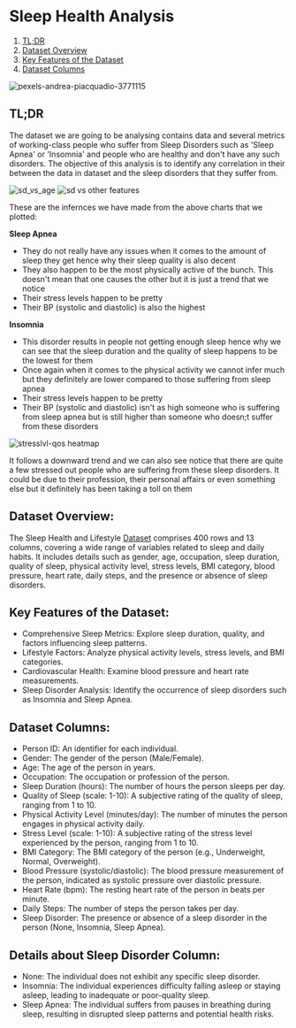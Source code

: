 # Sleep Health Analysis

1. [TL;DR](#tldr)
2. [Dataset Overview](#dataset-overview)
3. [Key Features of the Dataset](#key-features-of-the-dataset)
4. [Dataset Columns](#dataset-columns)

![pexels-andrea-piacquadio-3771115](https://github.com/Hamza-149/sleep-health-analysis/assets/69048367/4a83f9c0-5f07-4451-8216-721489b7b353)

## TL;DR
The dataset we are going to be analysing contains data and several metrics of working-class people who suffer from Sleep Disorders such as 'Sleep Apnea' or 'Insomnia' and people who are healthy and don't have any such disorders. The objective of this analysis is to identify any correlation in their between the data in dataset and the sleep disorders that they suffer from.

![sd_vs_age](https://github.com/Hamza-149/sleep-health-analysis/assets/69048367/7d4143e4-447a-4b7d-b3db-7db9f652012b)
![sd vs other features](https://github.com/Hamza-149/sleep-health-analysis/assets/69048367/416a8f44-e4bc-4daa-bfa3-f17105ac769b)

These are the infernces we have made from the above charts that we plotted:

**Sleep Apnea**
- They do not really have any issues when it comes to the amount of sleep they get hence why their sleep quality is also decent
- They also happen to be the most physically active of the bunch. This doesn't mean that one causes the other but it is just a trend that we notice
- Their stress levels happen to be pretty
- Their BP (systolic and diastolic) is also the highest 

**Insomnia**
- This disorder results in people not getting enough sleep hence why we can see that the sleep duration and the quality of sleep happens to be the lowest for them
- Once again when it comes to the physical activity we cannot infer much but they definitely are lower compared to those suffering from sleep apnea
- Their stress levels happen to be pretty
- Their BP (systolic and diastolic) isn't as high someone who is suffering from sleep apnea but is still higher than someone who doesn;t suffer from these disorders

![stresslvl-qos heatmap](https://github.com/Hamza-149/sleep-health-analysis/assets/69048367/5cd1d4dd-a258-4d48-a91d-fbe827b8ae0d)

It follows a downward trend and we can also see notice that there are quite a few stressed out people who are suffering from these sleep disorders. It could be due to their profession, their personal affairs or even something else but it definitely has been taking a toll on them

## Dataset Overview:
The Sleep Health and Lifestyle [Dataset](https://www.kaggle.com/datasets/uom190346a/sleep-health-and-lifestyle-dataset) comprises 400 rows and 13 columns, covering a wide range of variables related to sleep and daily habits. It includes details such as gender, age, occupation, sleep duration, quality of sleep, physical activity level, stress levels, BMI category, blood pressure, heart rate, daily steps, and the presence or absence of sleep disorders.

## Key Features of the Dataset:
- Comprehensive Sleep Metrics: Explore sleep duration, quality, and factors influencing sleep patterns.
- Lifestyle Factors: Analyze physical activity levels, stress levels, and BMI categories.
- Cardiovascular Health: Examine blood pressure and heart rate measurements.
- Sleep Disorder Analysis: Identify the occurrence of sleep disorders such as Insomnia and Sleep Apnea.

## Dataset Columns:
- Person ID: An identifier for each individual.
- Gender: The gender of the person (Male/Female).
- Age: The age of the person in years.
- Occupation: The occupation or profession of the person.
- Sleep Duration (hours): The number of hours the person sleeps per day.
- Quality of Sleep (scale: 1-10): A subjective rating of the quality of sleep, ranging from 1 to 10.
- Physical Activity Level (minutes/day): The number of minutes the person engages in physical activity daily.
- Stress Level (scale: 1-10): A subjective rating of the stress level experienced by the person, ranging from 1 to 10.
- BMI Category: The BMI category of the person (e.g., Underweight, Normal, Overweight).
- Blood Pressure (systolic/diastolic): The blood pressure measurement of the person, indicated as systolic pressure over diastolic pressure.
- Heart Rate (bpm): The resting heart rate of the person in beats per minute.
- Daily Steps: The number of steps the person takes per day.
- Sleep Disorder: The presence or absence of a sleep disorder in the person (None, Insomnia, Sleep Apnea).

## Details about Sleep Disorder Column:

- None: The individual does not exhibit any specific sleep disorder.
- Insomnia: The individual experiences difficulty falling asleep or staying asleep, leading to inadequate or poor-quality sleep.
- Sleep Apnea: The individual suffers from pauses in breathing during sleep, resulting in disrupted sleep patterns and potential health risks.
